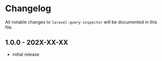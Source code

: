 # Changelog

All notable changes to `laravel-query-inspector` will be documented in this file.

## 1.0.0 - 202X-XX-XX

- initial release
